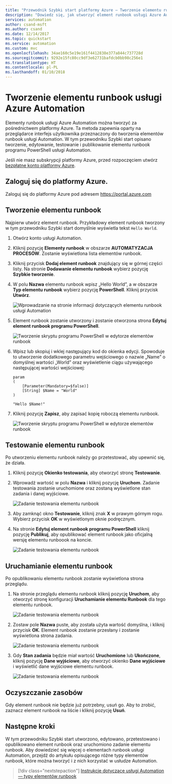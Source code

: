 ```yaml
---
title: "Przewodnik Szybki start platformy Azure — Tworzenie elementu runbook usługi Azure Automation | Microsoft Docs"
description: "Dowiedz się, jak utworzyć element runbook usługi Azure Automation"
services: automation
author: csand-msft
ms.author: csand
ms.date: 12/14/2017
ms.topic: quickstart
ms.service: automation
ms.custom: mvc
ms.openlocfilehash: 34ae160c5e19e161f4412838e377a844c737728d
ms.sourcegitcommit: 9292e15fc80cc9df3e62731bafdcb0bb98c256e1
ms.translationtype: HT
ms.contentlocale: pl-PL
ms.lasthandoff: 01/10/2018
---
```

# <a name="create-an-azure-automation-runbook"></a>Tworzenie elementu runbook usługi Azure Automation

Elementy runbook usługi Azure Automation można tworzyć za pośrednictwem platformy Azure. Ta metoda zapewnia oparty na przeglądarce interfejs użytkownika przeznaczony do tworzenia elementów runbook usługi Automation. W tym przewodniku Szybki start opisano tworzenie, edytowanie, testowanie i publikowanie elementu runbook programu PowerShell usługi Automation.

Jeśli nie masz subskrypcji platformy Azure, przed rozpoczęciem utwórz [bezpłatne konto platformy Azure](https://azure.microsoft.com/free/?WT.mc_id=A261C142F).

## <a name="log-in-to-azure"></a>Zaloguj się do platformy Azure.

Zaloguj się do platformy Azure pod adresem https://portal.azure.com

## <a name="create-runbook"></a>Tworzenie elementu runbook

Najpierw utwórz element runbook. Przykładowy element runbook tworzony w tym przewodniku Szybki start domyślnie wyświetla tekst `Hello World`.

1. Otwórz konto usługi Automation.

1. Kliknij pozycję **Elementy runbook** w obszarze **AUTOMATYZACJA PROCESÓW**. Zostanie wyświetlona lista elementów runbook.

1. Kliknij przycisk **Dodaj element runbook** znajdujący się w górnej części listy. Na stronie **Dodawanie elementu runbook** wybierz pozycję **Szybkie tworzenie**.

1. W polu **Nazwa** elementu runbook wpisz „Hello World”, a w obszarze **Typ elementu runbook** wybierz pozycję **PowerShell**. Kliknij przycisk **Utwórz**.

   ![Wprowadzanie na stronie informacji dotyczących elementu runbook usługi Automation](./media/automation-quickstart-create-runbook/automation-create-runbook-configure.png)

1. Element runbook zostanie utworzony i zostanie otworzona strona **Edytuj element runbook programu PowerShell**.

    ![Tworzenie skryptu programu PowerShell w edytorze elementów runbook](./media/automation-quickstart-create-runbook/automation-edit-runbook-empty.png)

1. Wpisz lub skopiuj i wklej następujący kod do okienka edycji. Spowoduje to utworzenie dodatkowego parametru wejściowego o nazwie „Name” o domyślnej wartości „World” oraz wyświetlenie ciągu używającego następującej wartości wejściowej:
   
   ```powershell-interactive
   param
   (
       [Parameter(Mandatory=$false)]
       [String] $Name = "World"
   )

   "Hello $Name!"
   ```

1. Kliknij pozycję **Zapisz**, aby zapisać kopię roboczą elementu runbook.

    ![Tworzenie skryptu programu PowerShell w edytorze elementów runbook](./media/automation-quickstart-create-runbook/automation-edit-runbook.png)

## <a name="test-the-runbook"></a>Testowanie elementu runbook

Po utworzeniu elementu runbook należy go przetestować, aby upewnić się, że działa.

1. Kliknij pozycję **Okienko testowania**, aby otworzyć stronę **Testowanie**.

1. Wprowadź wartość w polu **Nazwa** i kliknij pozycję **Uruchom**. Zadanie testowania zostanie uruchomione oraz zostaną wyświetlone stan zadania i danej wyjściowe.

    ![Zadanie testowania elementu runbook](./media/automation-quickstart-create-runbook/automation-test-runbook.png)

1. Aby zamknąć okno **Testowanie**, kliknij znak **X** w prawym górnym rogu. Wybierz przycisk **OK** w wyświetlonym oknie podręcznym.

1. Na stronie **Edytuj element runbook programu PowerShell** kliknij pozycję **Publikuj**, aby opublikować element runbook jako oficjalną wersję elementu runboook na koncie.

   ![Zadanie testowania elementu runbook](./media/automation-quickstart-create-runbook/automation-hello-world-runbook-job.png)

## <a name="run-the-runbook"></a>Uruchamianie elementu runbook

Po opublikowaniu elementu runbook zostanie wyświetlona strona przeglądu.

1. Na stronie przeglądu elementu runbook kliknij pozycję **Uruchom**, aby otworzyć stronę konfiguracji **Uruchamianie elementu Runbook** dla tego elementu runbook.

   ![Zadanie testowania elementu runbook](./media/automation-quickstart-create-runbook/automation-hello-world-runbook-start.png)

1. Zostaw pole **Nazwa** puste, aby została użyta wartość domyślna, i kliknij przycisk **OK**. Element runbook zostanie przesłany i zostanie wyświetlona strona zadania.

   ![Zadanie testowania elementu runbook](./media/automation-quickstart-create-runbook/automation-job-page.png)

1. Gdy **Stan zadania** będzie miał wartość **Uruchomione** lub **Ukończone**, kliknij pozycję **Dane wyjściowe**, aby otworzyć okienko **Dane wyjściowe** i wyświetlić dane wyjściowe elementu runbook.

   ![Zadanie testowania elementu runbook](./media/automation-quickstart-create-runbook/automation-hello-world-runbook-job-output.png)

## <a name="clean-up-resources"></a>Oczyszczanie zasobów

Gdy element runbook nie będzie już potrzebny, usuń go. Aby to zrobić, zaznacz element runbook na liście i kliknij pozycję **Usuń**.

## <a name="next-steps"></a>Następne kroki

W tym przewodniku Szybki start utworzono, edytowano, przetestowano i opublikowano element runbook oraz uruchomiono zadanie elementu runbook. Aby dowiedzieć się więcej o elementach runbook usługi Automation, przejdź do artykułu opisującego różne typy elementów runbook, które można tworzyć i z nich korzystać w usłudze Automation.

> [!div class="nextstepaction"]
> [Instrukcje dotyczące usługi Automation — typy elementów runbook](./automation-runbook-types.md)
